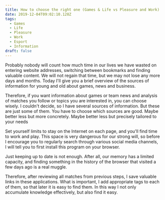 ```yaml
---
title: How to choose the right one (Games & Life vs Pleasure and Work)
date: 2019-12-04T09:02:10.128Z
tags:
  - Games
  - Life
  - Pleasure
  - Work
  - Esport
  - Information
draft: false
---
```

Probably nobody will count how much time in our lives we have wasted on entering website addresses, switching between bookmarks and finding valuable content. We will not regain that time, but we may not lose any more days and months. Today I'll give you a brief overview of the sources of information for young and old about games, news and business.

Therefore, if you want information about games or team news and analysis of matches you follow or topics you are interested in, you can choose wisely. I couldn't decide, so I have several sources of information. But these are just some of them. You have to choose which sources are good. Maybe better less but more concretely. Maybe better less but precisely tailored to your needs

Set yourself limits to stay on the Internet on each page, and you'll find time to work and play. This space is very dangerous for our strong will, so before I encourage you to regularly search through various social media channels, I will tell you to first install this program on your browser.

Just keeping up to date is not enough. After all, our memory has a limited capacity, and finding something in the history of the browser that visited a few days ago is a real muggle.

Therefore, after reviewing all matches from previous steps, I save valuable links in these applications. What is important, I add appropriate tags to each of them, so that later it is easy to find them. In this way I not only accumulate knowledge effectively, but also find it easy.
